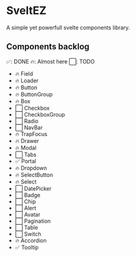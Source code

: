 # SveltEZ

A simple yet powerfull svelte components library.

## Components backlog

✅: DONE
🔥: Almost here
⬜️: TODO


- 🔥 Field
- 🔥 Loader
- 🔥 Button
- 🔥 ButtonGroup
- 🔥 Box
- ⬜️ Checkbox
- ⬜️ CheckboxGroup
- ⬜️ Radio
- ⬜️ NavBar
- 🔥 TrapFocus
- 🔥 Drawer
- 🔥 Modal
- ⬜️ Tabs
- ✅ Portal
- 🔥 Dropdown
- 🔥 SelectButton
- 🔥 Select
- ⬜️ DatePicker
- ⬜️ Badge
- ⬜️ Chip
- ⬜️ Alert
- ⬜️ Avatar
- ⬜️ Pagination
- ⬜️ Table
- ⬜️ Switch
- 🔥 Accordion
- ✅ Tooltip
